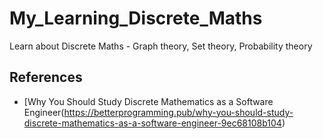 # My_Learning_Discrete_Maths
Learn about Discrete Maths - Graph theory, Set theory, Probability theory
## References
* [Why You Should Study Discrete Mathematics as a Software Engineer(https://betterprogramming.pub/why-you-should-study-discrete-mathematics-as-a-software-engineer-9ec68108b104)
